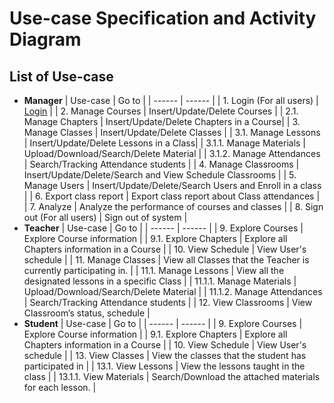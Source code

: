 # Use-case Specification and Activity Diagram

## **List of Use-case**
    
- **Manager**
    | Use-case | Go to |
    | ------ | ------ |
    | 1. Login (For all users) | [Login](1.%20Login/UC-Specification.png) |
    | 2. Manage Courses | Insert/Update/Delete Courses  |
    | 2.1. Manage Chapters | Insert/Update/Delete Chapters in a Course|
    | 3. Manage Classes | Insert/Update/Delete Classes |
    | 3.1. Manage Lessons | Insert/Update/Delete Lessons in a Class|
    | 3.1.1. Manage Materials | Upload/Download/Search/Delete Material |
    | 3.1.2. Manage Attendances | Search/Tracking Attendance students |
    | 4. Manage Classrooms | Insert/Update/Delete/Search and View Schedule Classrooms |
    | 5. Manage Users | Insert/Update/Delete/Search Users and Enroll in a class |
    | 6. Export class report | Export class report about Class attendances |
    | 7. Analyze | Analyze the performance of courses and classes |
    | 8. Sign out (For all users) | Sign out of system |
- **Teacher**
    | Use-case | Go to |
    | ------ | ------ |
    | 9. Explore Courses | Explore Course information |
    | 9.1. Explore Chapters | Explore all Chapters information in a Course  |
    | 10. View Schedule | View User's schedule |
    | 11. Manage Classes | View all Classes that the Teacher is currently participating in. |
    | 11.1. Manage Lessons | View all the designated lessons in a specific Class |
    | 11.1.1. Manage Materials | Upload/Download/Search/Delete Material |
    | 11.1.2. Manage Attendances | Search/Tracking Attendance students |
    | 12. View Classrooms | View Classroom’s status, schedule |
- **Student**
    | Use-case | Go to |
    | ------ | ------ |
    | 9. Explore Courses | Explore Course information |
    | 9.1. Explore Chapters | Explore all Chapters information in a Course  |
    | 10. View Schedule | View User's schedule |
    | 13. View Classes | View the classes that the student has participated in |
    | 13.1. View Lessons | View the lessons taught in the class |
    | 13.1.1. View Materials | Search/Download the attached materials for each lesson. |